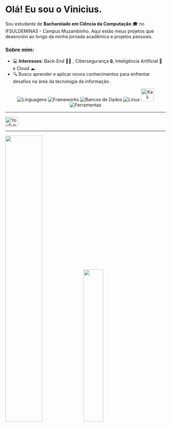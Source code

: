 # Olá! Eu sou o Vinicius.

Sou estudante de **Bacharelado em Ciência da Computação** 🎓 no IFSULDEMINAS - Campus Muzambinho. Aqui estão meus projetos que desenvolvi ao longo da minha jornada acadêmica e projetos pessoais.

### Sobre mim:
- 💻 **Interesses**: Back-End 👨‍💻 , Cibersegurança 🔒, Inteligência Artificial 🤖 e Cloud ☁.
- 🔍 Busco aprender e aplicar novos conhecimentos para enfrentar desafios na área da tecnologia da informação.

<div align="center"> <!-- Linguagens --> <img src="https://skillicons.dev/icons?i=python,js,cpp,java" alt="Linguagens" /> <!-- Frameworks --> <img src="https://skillicons.dev/icons?i=django,bootstrap,electron" alt="Frameworks" /> <!-- Bancos de Dados --> <img src="https://skillicons.dev/icons?i=mysql,postgres" alt="Bancos de Dados" /> <!-- Sistemas Operacionais --> <img src="https://skillicons.dev/icons?i=linux" alt="Linux" /> <img src="https://upload.wikimedia.org/wikipedia/commons/2/2b/Kali-dragon-icon.svg" width="40" height="40" alt="Kali Linux" /> <!-- Ferramentas --> <img src="https://skillicons.dev/icons?i=git" alt="Ferramentas" /> </div>

---

<p>
  <a href="https://youtube.com/@viniciuslima384f?si=t1pY2vIhrUSQbm5N" target="blank">
    <img
      align="center"
      src="https://raw.githubusercontent.com/rahuldkjain/github-profile-readme-generator/master/src/images/icons/Social/youtube.svg"
      alt="YouTube"
      height="30"
      width="40"
    />
  </a>
</p>

---

<div align="left">
  <img src="https://github-readme-stats.vercel.app/api?username=ViniciusH97&show_icons=true&theme=dark" width="48%" />
  <img src="https://github-readme-stats.vercel.app/api/top-langs?username=viniciush97&show_icons=true&locale=en&layout=compact&theme=dark" width="35%" />
</div>
